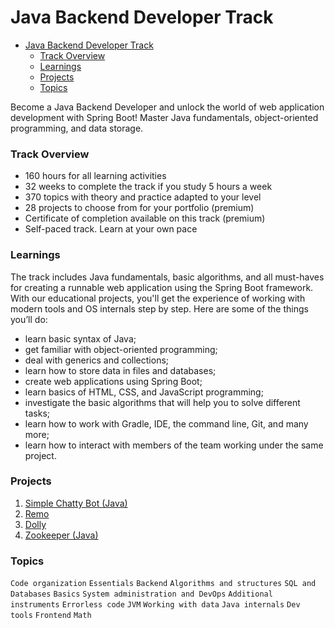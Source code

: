 # Java Backend Developer Track
- [Java Backend Developer Track](#java-backend-developer-track)
    - [Track Overview](#track-overview)
    - [Learnings](#learnings)
    - [Projects](#projects)
    - [Topics](#topics)

Become a Java Backend Developer and unlock the world of web application development with Spring Boot! Master Java fundamentals, object-oriented programming, and data storage.

### Track Overview
- 160 hours for all learning activities
- 32 weeks to complete the track if you study 5 hours a week
- 370 topics with theory and practice adapted to your level
- 28 projects to choose from for your portfolio (premium)
- Certificate of completion available on this track (premium)
- Self-paced track. Learn at your own pace

### Learnings
The track includes Java fundamentals, basic algorithms, and all must-haves for creating a runnable web application using the Spring Boot framework. With our educational projects, you'll get the experience of working with modern tools and OS internals step by step. Here are some of the things you’ll do:
- learn basic syntax of Java;
- get familiar with object-oriented programming;
- deal with generics and collections;
- learn how to store data in files and databases;
- create web applications using Spring Boot;
- learn basics of HTML, CSS, and JavaScript programming;
- investigate the basic algorithms that will help you to solve different tasks;
- learn how to work with Gradle, IDE, the command line, Git, and many more;
- learn how to interact with members of the team working under the same project.

### Projects
1. [Simple Chatty Bot (Java)](./ChattyBot/ChattyBot/README.md)
2. [Remo](./Remo/README.md)
3. [Dolly](./Dolly/README.md)
4. [Zookeeper (Java)](./Zookeeper/README.md)

### Topics
`Code organization` `Essentials` `Backend` `Algorithms and structures` `SQL and Databases` `Basics` `System administration and DevOps` `Additional instruments` `Errorless code` `JVM` `Working with data` `Java internals` `Dev tools` `Frontend` `Math`